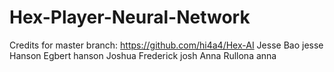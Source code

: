 # Hex-Player-Neural-Network

Credits for master branch: https://github.com/hi4a4/Hex-AI
Jesse Bao jesse
Hanson Egbert hanson
Joshua Frederick josh
Anna Rullona anna
